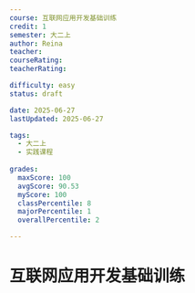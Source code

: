 ```yaml
---
course: 互联网应用开发基础训练
credit: 1
semester: 大二上
author: Reina
teacher: 
courseRating: 
teacherRating: 

difficulty: easy
status: draft

date: 2025-06-27
lastUpdated: 2025-06-27

tags: 
  - 大二上
  - 实践课程
  
grades:
  maxScore: 100
  avgScore: 90.53
  myScore: 100
  classPercentile: 8
  majorPercentile: 1
  overallPercentile: 2

---
```



# 互联网应用开发基础训练

